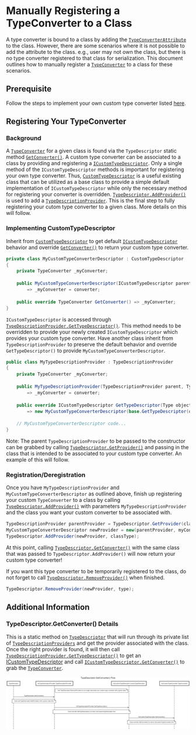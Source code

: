 # Manually Registering a TypeConverter to a Class
A type converter is bound to a class by adding the [`TypeConverterAttribute`](https://learn.microsoft.com/dotnet/api/system.componentmodel.typeconverterattribute) to the class. However, there are some scenarios where it is not possible to add the attribute to the class. e.g., user may not own the class, but there is no type converter registered to that class for serialization. This document outlines how to manually register a [`TypeConverter`](https://learn.microsoft.com/dotnet/api/system.componentmodel.typeconverter) to a class for these scenarios.

## Prerequisite
Follow the steps to implement your own custom type converter listed [here](https://learn.microsoft.com/dotnet/api/system.componentmodel.typeconverter#notes-to-inheritors).

## Registering Your TypeConverter

### Background
A [`TypeConverter`](https://learn.microsoft.com/dotnet/api/system.componentmodel.typeconverter) for a given class is found via the `TypeDescriptor` static method [`GetConverter()`](https://learn.microsoft.com/dotnet/api/system.componentmodel.typedescriptor.getconverter). A custom type converter can be associated to a class by providing and registering a [`ICustomTypeDescriptor`](https://learn.microsoft.com/dotnet/api/system.componentmodel.icustomtypedescriptor). Only a single method of the `ICustomTypeDescriptor` methods is important for registering your own type converter. Thus, [`CustomTypeDescriptor`](https://learn.microsoft.com/dotnet/api/system.componentmodel.customtypedescriptor) is a useful existing class that can be utilized as a base class to provide a simple default implementation of `ICustomTypeDescriptor` while only the necessary method for registering your converter is overridden. [`TypeDescriptor.AddProvider()`](https://learn.microsoft.com/dotnet/api/system.componentmodel.typedescriptor.addprovider) is used to add a [`TypeDescriptionProvider`](https://learn.microsoft.com/dotnet/api/system.componentmodel.typedescriptionprovider). This is the final step to fully registering your cutom type converter to a given class. More details on this will follow.

### Implementing CustomTypeDescriptor
Inherit from [`CustomTypeDescriptor`](https://learn.microsoft.com/dotnet/api/system.componentmodel.customtypedescriptor) to get default [`ICustomTypeDescriptor`](https://learn.microsoft.com/dotnet/api/system.componentmodel.icustomtypedescriptor) behavior and override [`GetConverter()`](https://learn.microsoft.com/dotnet/api/system.componentmodel.customtypedescriptor.getconverter) to return your custom type converter.
```c#
private class MyCustomTypeConverterDescriptor : CustomTypeDescriptor
{
    private TypeConverter _myConverter;

    public MyCustomTypeConverterDescriptor(ICustomTypeDescriptor parent, TypeConverter converter) : base(parent)
        => _myConverter = converter;

    public override TypeConverter GetConverter() => _myConverter;
}
```

`ICustomTypeDescriptor` is accessed through [`TypeDescriptionProvider.GetTypeDescriptor()`](https://learn.microsoft.com/dotnet/api/system.componentmodel.typedescriptionprovider.gettypedescriptor). This method needs to be overridden to provide your newly created `ICustomTypeDescriptor` which provides your custom type converter. Have another class inherit from `TypeDescriptionProvider` to preserve the default behavior and override `GetTypeDescriptor()` to provide `MyCustomTypeConverterDescriptor`.

```c#
public class MyTypeDescriptionProvider : TypeDescriptionProvider
{
    private TypeConverter _myConverter;

    public MyTypeDescriptionProvider(TypeDescriptionProvider parent, TypeConverter converter) : base(parent)
        => _myConverter = converter;

    public override ICustomTypeDescriptor GetTypeDescriptor(Type objectType, object instance) 
        => new MyCustomTypeConverterDescriptor(base.GetTypeDescriptor(objectType, instance), _myConverter);

    // MyCustomTypeConverterDescriptor code...
}
```
Note: The parent `TypeDescriptionProvider` to be passed to the constructor can be grabbed by calling [`TypeDescriptor.GetProvider()`](https://learn.microsoft.com/dotnet/api/system.componentmodel.typedescriptor.getprovider) and passing in the class that is intended to be associated to your custom type converter. An example of this will follow.

### Registration/Deregistration
Once you have `MyTypeDescriptionProvider` and `MyCustomTypeConverterDescriptor` as outlined above, finish up registering your custom `TypeConverter` to a class by calling [`TypeDescriptor.AddProvider()`](https://learn.microsoft.com/dotnet/api/system.componentmodel.typedescriptor.addprovider) with parameters `MyTypeDescriptionProvider` and the class you want your custom converter to be associated with. 
```c#
TypeDescriptionProvider parentProvider = TypeDescriptor.GetProvider(classType);
MyCustomTypeConverterDescriptor newProvider = new(parentProvider, myConverter);
TypeDescriptor.AddProvider(newProvider, classType);
```

At this point, calling [`TypeDescriptor.GetConverter()`](https://learn.microsoft.com/dotnet/api/system.componentmodel.typedescriptor.getconverter) with the same class that was passed to `TypeDescriptor.AddProvider()` will now return your custom type converter! 

If you want this type converter to be temporarily registered to the class, do not forget to call [`TypeDescriptor.RemoveProvider()`](https://learn.microsoft.com/dotnet/api/system.componentmodel.typedescriptor.removeprovider) when finished.
```c#
TypeDescriptor.RemoveProvider(newProvider, type);
```

## Additional Information

### TypeDescriptor.GetConverter() Details
This is a static method on [`TypeDescriptor`](https://learn.microsoft.com/dotnet/api/system.componentmodel.typedescriptor) that will run through its private list of [`TypeDescriptionProviders`](https://learn.microsoft.com/dotnet/api/system.componentmodel.typedescriptionprovider) and get the provider associated with the class. Once the right provider is found, it will then call [`TypeDescriptionProvider.GetTypeDescriptor()`](https://learn.microsoft.com/dotnet/api/system.componentmodel.typedescriptionprovider.gettypedescriptor) to get an [ICustomTypeDescriptor](https://learn.microsoft.com/dotnet/api/system.componentmodel.icustomtypedescriptor) and call [`ICustomTypeDescriptor.GetConverter()`](https://learn.microsoft.com/dotnet/api/system.componentmodel.icustomtypedescriptor.getconverter) to grab the [`TypeConverter`](https://learn.microsoft.com/dotnet/api/system.componentmodel.typeconverter). 

![TypeDescriptor.GetConverter() Flow](../images/typedescriptor-getconverter-flow.png)